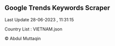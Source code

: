 

## Google Trends Keywords Scraper 
 
Last Update 28-06-2023 , 11:31:15

Country List :
VIETNAM.json



© Abdul Muttaqin 
